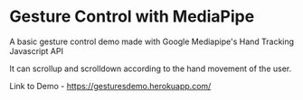# Gesture Control with MediaPipe
A basic gesture control demo made with Google Mediapipe's Hand Tracking Javascript API

It can scrollup and scrolldown according to the hand movement of the user.

Link to Demo - https://gesturesdemo.herokuapp.com/
